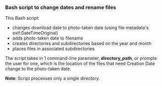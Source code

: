 ### Bash script to change dates and rename files

This Bash script:
- changes download date to photo-taken date (using file metadata's exif:DateTimeOriginal)
- adds photo-taken date to filename
- creates directories and subdirectories based on the year and month 
- places files in associated subdirectories

The script takes in 1 command-line parameter, **directory_path**, or prompts the user for one, which is the location of the files that need Creation Date change to the photo-taken date.

**Note**: Script processes only a single directory.
